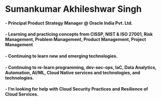 # Sumankumar Akhileshwar Singh
#### - Principal Product Strategy Manager @ Oracle India Pvt. Ltd.
#### - Learning and practicing concepts from CISSP, NIST & ISO 27001, Risk Management, Problem Management, Product Management, Project Management
#### - Continuing to learn new and emerging technologies.
#### - Continuing to re-learn programming, dev-sec-ops, IaC, Data Analytics, Automation, AI/ML, Cloud Native services and technologies, and technologies.
#### - I’m looking for help with Cloud Security Practices and Resilience of Cloud Services.

<!--
**sumankumarsingh1/sumankumarsingh1** is a ✨ _special_ ✨ repository because its `README.md` (this file) appears on your GitHub profile.

Here are some ideas to get you started:

- 🔭 I’m currently working on ensuring Cloud Security Strategies
- 🌱 I’m currently re-learning programming from the perspective of Cloud Native Computing 
- 👯 I’m looking to collaborate on Emerging technologies
- 🤔 I’m looking for help with Cloud Security Practices and Resilience of Cloud Services.
- 💬 Ask me about ...Software Development Project Management, Software Development, Cloud, DevSecOps!
- 📫 How to reach me: sumankumarsingh1@gmail.com or sumankumarsingh1@outlook.com
- 😄 Pronouns: ...he/him/his
- ⚡ Fun fact: ...Sci-Fi, Investigative, Mystery, and Adventure Movies with the application of new technologies. Training in New & Emerging Technologies.
-->
